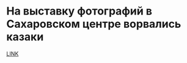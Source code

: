 # На выставку фотографий в Сахаровском центре ворвались казаки



[LINK](https://varlamov.ru/1987106.html)